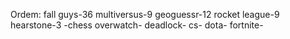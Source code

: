 Ordem:
fall guys-36
multiversus-9
geoguessr-12
rocket league-9
hearstone-3 -chess
overwatch-
deadlock-
cs-
dota-
fortnite-
